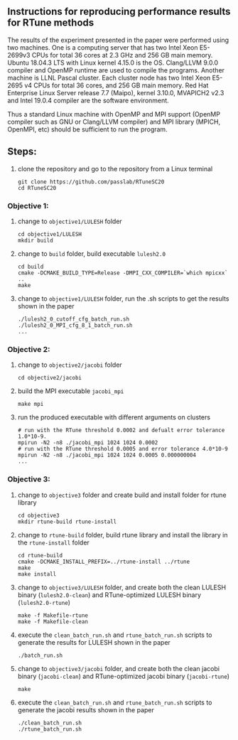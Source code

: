 ## Instructions for reproducing performance results for RTune methods

The results of the experiment presented in the paper were performed using two machines. One  is  a computing  server  that  has  two  Intel  Xeon  E5-2699v3  CPUs for total 36 cores at 2.3 GHz and 256 GB main memory. Ubuntu 18.04.3 LTS with Linux kernel 4.15.0  is  the  OS.  Clang/LLVM  9.0.0  compiler  and  OpenMP runtime  are  used  to  compile  the  programs. Another machine is LLNL Pascal  cluster.  Each  cluster  node  has  two  Intel  Xeon  E5-2695 v4 CPUs for total 36 cores, and 256 GB main memory. Red  Hat  Enterprise  Linux  Server  release  7.7  (Maipo),  kernel 3.10.0,  MVAPICH2  v2.3  and  Intel  19.0.4  compiler  are  the software environment.

Thus a standard Linux machine with OpenMP and MPI support (OpenMP compiler such as GNU or Clang/LLVM compiler)
and MPI library (MPICH, OpenMPI, etc) should be sufficient to run the program. 

## Steps:
1. clone the repository and go to the repository from a Linux terminal

    ```
    git clone https://github.com/passlab/RTuneSC20
    cd RTuneSC20
    ```

### Objective 1: 

1. change to `objective1/LULESH` folder

    ```
    cd objective1/LULESH
    mkdir build
    ```

2. change to `build` folder, build executable `lulesh2.0`
    ```
    cd build
    cmake -DCMAKE_BUILD_TYPE=Release -DMPI_CXX_COMPILER=`which mpicxx` ..
    make
    ```
3. change to `objective1/LULESH` folder, run the .sh scripts to get the results shown in the paper
    ```
    ./lulesh2_0_cutoff_cfg_batch_run.sh
    ./lulesh2_0_MPI_cfg_8_1_batch_run.sh
    ...
    ```

### Objective 2:

1. change to `objective2/jacobi` folder
    ```
    cd objective2/jacobi
    
    ```
2. build the MPI executable `jacobi_mpi`
    ```
    make mpi
    ````
3. run the produced executable with different arguments on clusters
    ```
    # run with the RTune threshold 0.0002 and defualt error tolerance 1.0*10-9.
    mpirun -N2 -n8 ./jacobi_mpi 1024 1024 0.0002
    # run with the RTune threshold 0.0005 and error tolerance 4.0*10-9
    mpirun -N2 -n8 ./jacobi_mpi 1024 1024 0.0005 0.000000004
    ...
    ```

### Objective 3: 

1. change to `objective3` folder and create build and install folder for rtune library
    ```
    cd objective3
    mkdir rtune-build rtune-install
    ```
1. change to `rtune-build` folder, build rtune library and install the library in the `rtune-install` folder
    ```
    cd rtune-build
    cmake -DCMAKE_INSTALL_PREFIX=../rtune-install ../rtune 
    make
    make install

    ```
1. change to `objective3/LULESH` folder, and create both the clean LULESH binary (`lulesh2.0-clean`) and RTune-optimized LULESH binary (`lulesh2.0-rtune`)

    ```
    make -f Makefile-rtune 
    make -f Makefile-clean
    ```
1. execute the `clean_batch_run.sh` and `rtune_batch_run.sh` scripts to generate the results for LULESH shown in the paper

    ```
    ./batch_run.sh
    ```
1. change to `objective3/jacobi` folder, and create both the clean jacobi binary (`jacobi-clean`) and RTune-optimized jacobi binary (`jacobi-rtune`)
    ```
    make
    ```
1. execute the `clean_batch_run.sh` and `rtune_batch_run.sh` scripts to generate the jacobi results shown in the paper
    ```
    ./clean_batch_run.sh
    ./rtune_batch_run.sh
    ```
    
